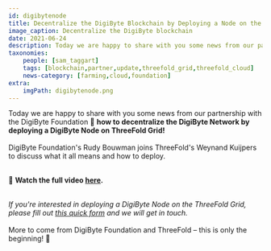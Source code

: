 ```yaml
---
id: digibytenode
title: Decentralize the DigiByte Blockchain by Deploying a Node on the ThreeFold Grid
image_caption: Decentralize the DigiByte blockchain
date: 2021-06-24
description: Today we are happy to share with you some news from our partnership with the DigiByte Foundation!
taxonomies:
    people: [sam_taggart]
    tags: [blockchain,partner,update,threefold_grid,threefold_cloud]
    news-category: [farming,cloud,foundation]
extra:
    imgPath: digibytenode.png
---
```


Today we are happy to share with you some news from our partnership with the DigiByte Foundation 🤝 **how to decentralize the DigiByte Network by deploying a DigiByte Node on ThreeFold Grid!**
<br/>
<br/>
DigiByte Foundation's Rudy Bouwman joins ThreeFold's Weynand Kuijpers to discuss what it all means and how to deploy.
<br/>
<br/>

👀 **Watch the full video [here](https://youtu.be/fBEwlfcyxgA).**
<br/>
<br/>

*If you're interested in deploying a DigiByte Node on the ThreeFold Grid, please fill out [this quick form](https://forms.gle/NHDNkZppTzwRorz77) and we will get in touch.*
<br/>
<br/>
More to come from DigiByte Foundation and ThreeFold – this is only the beginning! 🌅
